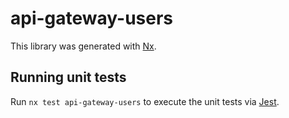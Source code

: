 # api-gateway-users

This library was generated with [Nx](https://nx.dev).

## Running unit tests

Run `nx test api-gateway-users` to execute the unit tests via [Jest](https://jestjs.io).
